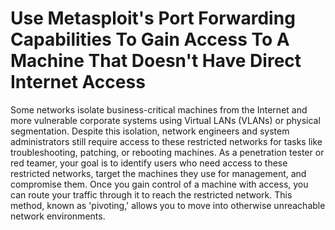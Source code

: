 # Use Metasploit's Port Forwarding Capabilities To Gain Access To A Machine That Doesn't Have Direct Internet Access
Some networks isolate business-critical machines from the Internet and more vulnerable corporate systems using Virtual LANs (VLANs) or physical segmentation. Despite this isolation, network engineers and system administrators still require access to these restricted networks for tasks like troubleshooting, patching, or rebooting machines. As a penetration tester or red teamer, your goal is to identify users who need access to these restricted networks, target the machines they use for management, and compromise them. Once you gain control of a machine with access, you can route your traffic through it to reach the restricted network. This method, known as 'pivoting,' allows you to move into otherwise unreachable network environments.


